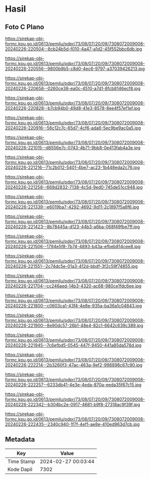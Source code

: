 # Hasil

## Foto C Plano

https://sirekap-obj-formc.kpu.go.id/0613/pemilu/pdpr/73/08/07/20/09/7308072009008-20240226-220504--8cb24b5d-f010-4a47-a1d2-45f552bbc6db.jpg

https://sirekap-obj-formc.kpu.go.id/0613/pemilu/pdpr/73/08/07/20/09/7308072009008-20240226-220556--9800b9b5-c8d0-4ec6-9797-a37039426213.jpg

https://sirekap-obj-formc.kpu.go.id/0613/pemilu/pdpr/73/08/07/20/09/7308072009008-20240226-220658--0260ce38-ea0c-4510-a7d1-8fcb8146ecf8.jpg

https://sirekap-obj-formc.kpu.go.id/0613/pemilu/pdpr/73/08/07/20/09/7308072009008-20240226-220828--b7cb94b0-49d8-41e3-8578-8ee4f57ef1ef.jpg

https://sirekap-obj-formc.kpu.go.id/0613/pemilu/pdpr/73/08/07/20/09/7308072009008-20240226-220916--56c12c7c-65d7-4cf6-ada6-5ec9be9ac0a5.jpg

https://sirekap-obj-formc.kpu.go.id/0613/pemilu/pdpr/73/08/07/20/09/7308072009008-20240226-221015--d8556e7c-0743-4b71-9bb8-0e413fab4a3e.jpg

https://sirekap-obj-formc.kpu.go.id/0613/pemilu/pdpr/73/08/07/20/09/7308072009008-20240226-221216--71c2b012-5401-4be7-ac23-1b448eda2c76.jpg

https://sirekap-obj-formc.kpu.go.id/0613/pemilu/pdpr/73/08/07/20/09/7308072009008-20240226-221258--669d2832-7138-4c5d-9ed0-745de51cc948.jpg

https://sirekap-obj-formc.kpu.go.id/0613/pemilu/pdpr/73/08/07/20/09/7308072009008-20240226-221339--e6019ba7-4292-4692-9d11-2c1897f5a8f6.jpg

https://sirekap-obj-formc.kpu.go.id/0613/pemilu/pdpr/73/08/07/20/09/7308072009008-20240226-221423--8b78445a-d123-44b3-a6ba-068f49fbe7ff.jpg

https://sirekap-obj-formc.kpu.go.id/0613/pemilu/pdpr/73/08/07/20/09/7308072009008-20240226-221506--1794e5f8-7b74-4893-b43a-efbeb814cee8.jpg

https://sirekap-obj-formc.kpu.go.id/0613/pemilu/pdpr/73/08/07/20/09/7308072009008-20240226-221551--2c74dc5e-01a3-412d-bbdf-3f2c59f74855.jpg

https://sirekap-obj-formc.kpu.go.id/0613/pemilu/pdpr/73/08/07/20/09/7308072009008-20240226-221704--cc246aed-14b3-4320-ac68-980ce1fdc6ee.jpg

https://sirekap-obj-formc.kpu.go.id/0613/pemilu/pdpr/73/08/07/20/09/7308072009008-20240226-221800--c0603ca1-43f4-4e8e-935a-ba36a1c04843.jpg

https://sirekap-obj-formc.kpu.go.id/0613/pemilu/pdpr/73/08/07/20/09/7308072009008-20240226-221900--8e90dc57-26b1-48e4-82c1-6642c639c389.jpg

https://sirekap-obj-formc.kpu.go.id/0613/pemilu/pdpr/73/08/07/20/09/7308072009008-20240226-221945--7c6efbd5-0545-447f-9450-441a85da578d.jpg

https://sirekap-obj-formc.kpu.go.id/0613/pemilu/pdpr/73/08/07/20/09/7308072009008-20240226-222214--2b3260f3-47ac-463a-9ef2-998898c67c90.jpg

https://sirekap-obj-formc.kpu.go.id/0613/pemilu/pdpr/73/08/07/20/09/7308072009008-20240226-222257--6233db41-4e3e-4eda-870a-eeda35f67c15.jpg

https://sirekap-obj-formc.kpu.go.id/0613/pemilu/pdpr/73/08/07/20/09/7308072009008-20240226-222342--b304bc2e-0917-4681-b9f8-27318ac9f39f.jpg

https://sirekap-obj-formc.kpu.go.id/0613/pemilu/pdpr/73/08/07/20/09/7308072009008-20240226-222435--2340c940-1f7f-4ef1-ae8e-410ed963d7cb.jpg


## Metadata

| Key        | Value               |
| ---------- | ------------------- |
| Time Stamp | 2024-02-27 00:03:44 |
| Kode Dapil | 7302                |



